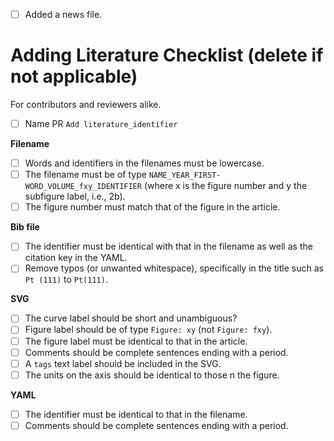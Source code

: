 
- [ ] Added a news file.

# Adding Literature Checklist (delete if not applicable)

For contributors and reviewers alike.

- [ ] Name PR `Add literature_identifier`

**Filename**

- [ ] Words and identifiers in the filenames must be lowercase.
- [ ] The filename must be of type `NAME_YEAR_FIRST-WORD_VOLUME_fxy_IDENTIFIER` (where x is the figure number and y the subfigure label, i.e., 2b).
- [ ] The figure number must match that of the figure in the article.

**Bib file**

- [ ] The identifier must be identical with that in the filename as well as the citation key in the YAML.
- [ ] Remove typos (or unwanted whitespace), specifically in the title such as `Pt (111)` to `Pt(111)`.

**SVG**

- [ ] The curve label should be short and unambiguous?
- [ ] Figure label should be of type `Figure: xy` (not `Figure: fxy`).
- [ ] The figure label must be identical to that in the article.
- [ ] Comments should be complete sentences ending with a period.
- [ ] A `tags` text label should be included in the SVG.
- [ ] The units on the axis should be identical to those n the figure.

**YAML**

- [ ] The identifier must be identical to that in the filename.
- [ ] Comments should be complete sentences ending with a period.
